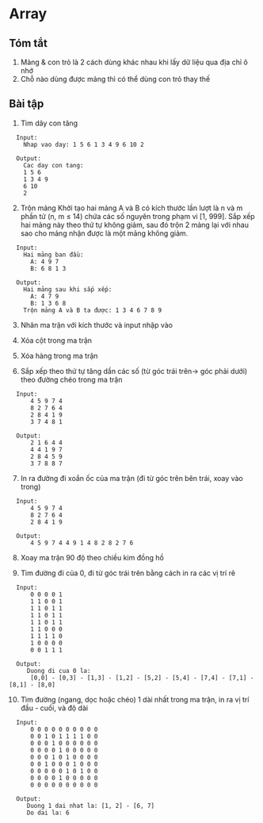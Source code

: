 # Array


## Tóm tắt
1. Mảng & con trỏ là 2 cách dùng khác nhau khi lấy dữ liệu qua địa chỉ ô nhớ
2. Chỗ nào dùng được mảng thì có thể dùng con trỏ thay thế

## Bài tập

1. Tìm dãy con tăng
```
  Input:
    Nhap vao day: 1 5 6 1 3 4 9 6 10 2
    
  Output:
    Cac day con tang:
    1 5 6
    1 3 4 9 
    6 10 
    2
```

2. Trộn mảng
  Khởi tạo hai mảng A và B có kích thước lần lượt là n và m phần tử (n, m ≤ 14) chứa các số nguyên trong phạm vi [1, 999]. Sắp xếp hai mảng này theo thứ tự không giảm, sau đó trộn 2 mảng lại với nhau sao cho mảng nhận được là một mảng không giảm.
```
  Input:
    Hai mảng ban đầu:
      A: 4 9 7 
      B: 6 8 1 3
      
  Output:
    Hai mảng sau khi sắp xếp:
      A: 4 7 9
      B: 1 3 6 8
    Trộn mảng A và B ta được: 1 3 4 6 7 8 9
```

3. Nhân ma trận với kích thước và input nhập vào

4. Xóa cột trong ma trận

5. Xóa hàng trong ma trận

6. Sắp xếp theo thứ tự tăng dần các số (từ góc trái trên-> góc phải dưới) theo đường chéo trong ma trận
```
  Input:
      4 5 9 7 4
      8 2 7 6 4
      2 8 4 1 9
      3 7 4 8 1
      
  Output:
      2 1 6 4 4
      4 4 1 9 7
      2 8 4 5 9
      3 7 8 8 7
```

7. In ra đường đi xoắn ốc của ma trận (đi từ góc trên bên trái, xoay vào trong)
```
  Input:
      4 5 9 7 4
      8 2 7 6 4
      2 8 4 1 9
      
  Output:
      4 5 9 7 4 4 9 1 4 8 2 8 2 7 6
```

8. Xoay ma trận 90 độ theo chiều kim đồng hồ

9. Tìm đường đi của 0, đi từ góc trái trên bằng cách in ra các vị trí rẽ
```
  Input:
      0 0 0 0 1 
      1 1 0 0 1 
      1 1 0 1 1 
      1 1 0 1 1 
      1 1 0 1 1 
      1 1 0 0 0 
      1 1 1 1 0 
      1 0 0 0 0 
      0 0 1 1 1 
      
  Output:
     Duong di cua 0 la:
      [0,0] - [0,3] - [1,3] - [1,2] - [5,2] - [5,4] - [7,4] - [7,1] - [8,1] - [8,0]
```

10. Tìm đường (ngang, dọc hoặc chéo) 1 dài nhất trong ma trận, in ra vị trí đầu - cuối, và độ dài
```
  Input:
      0 0 0 0 0 0 0 0 0 0
      0 0 1 0 1 1 1 1 0 0
      0 0 0 1 0 0 0 0 0 0
      0 0 0 0 1 0 0 0 0 0
      0 0 0 1 0 1 0 0 0 0
      0 0 1 0 0 0 1 0 0 0
      0 0 0 0 0 1 0 1 0 0
      0 0 0 0 1 0 0 0 0 0
      0 0 0 0 0 0 0 0 0 0
      
  Output:
     Duong 1 dai nhat la: [1, 2] - [6, 7]
     Do dai la: 6
```